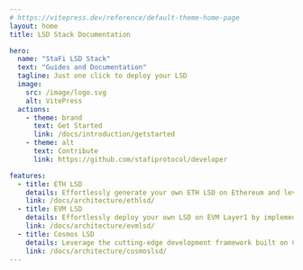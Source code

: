 ```yaml
---
# https://vitepress.dev/reference/default-theme-home-page
layout: home
title: LSD Stack Documentation

hero:
  name: "StaFi LSD Stack"
  text: "Guides and Documentation"
  tagline: Just one click to deploy your LSD
  image:
    src: /image/logo.svg
    alt: VitePress
  actions:
    - theme: brand
      text: Get Started
      link: /docs/introduction/getstarted
    - theme: alt
      text: Contribute
      link: https://github.com/stafiprotocol/developer

features:
  - title: ETH LSD
    details: Effortlessly generate your own ETH LSD on Ethereum and leverage integration with various third-party protocols to operate your staking pool for growth.
    link: /docs/architecture/ethlsd/
  - title: EVM LSD
    details: Effortlessly deploy your own LSD on EVM Layer1 by implementing the staking contract interface on a foundational development toolkit. Already supported on BSC, Polygon, and more, with no development required.
    link: /docs/architecture/evmlsd/
  - title: Cosmos LSD  
    details: Leverage the cutting-edge development framework built on CosmWasm to effortlessly configure and integrate your own LSD project within the Cosmos ecosystem, requiring just a few simple steps for deployment.
    link: /docs/architecture/cosmoslsd/
---
```


